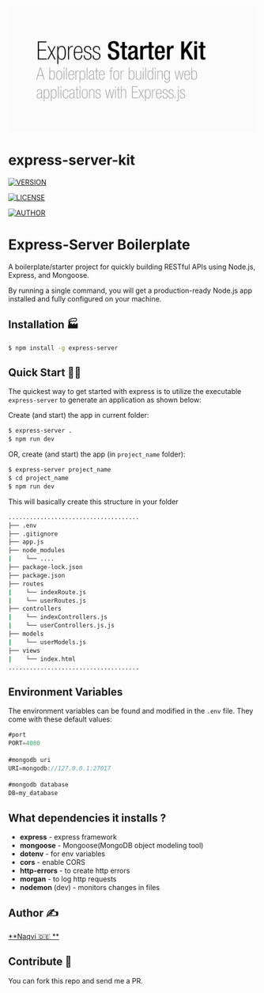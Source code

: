 ![boilerplate](./boilerplate.png)

# express-server-kit

[![VERSION](https://img.shields.io/badge/version-1.0.1-brightgreen)](https://www.npmjs.com/package/express-server-kit)

[![LICENSE](https://img.shields.io/badge/LICENSE-MIT-orange)](https://www.npmjs.com/package/express-server-kit)

[![AUTHOR](https://img.shields.io/badge/AUTHOR-NAQVI-yellow)](https://www.npmjs.com/package/express-server-kit)
# Express-Server Boilerplate

A boilerplate/starter project for quickly building RESTful APIs using Node.js, Express, and Mongoose.

By running a single command, you will get a production-ready Node.js app installed and fully configured on your machine.

## Installation 🏭

```bash
$ npm install -g express-server
```

## Quick Start 🏃‍♂️

The quickest way to get started with express is to utilize the executable `express-server` to generate an application as shown below:

Create (and start) the app in current folder:

```bash
$ express-server .
$ npm run dev
```

OR, create (and start) the app (in `project_name` folder):

```bash
$ express-server project_name
$ cd project_name
$ npm run dev
```

This will basically create this structure in your folder

```bash
.....................................
├── .env
├── .gitignore
├── app.js
├── node_modules
|    └── ....
├── package-lock.json
├── package.json
├── routes
|    └── indexRoute.js
|    └── userRoutes.js
├── controllers
|    └── indexControllers.js
|    └── userControllers.js.js
├── models
|    └── userModels.js
├── views
|    └── index.html
.....................................
```

## Environment Variables

The environment variables can be found and modified in the  `.env`  file. They come with these default values:

```js
#port
PORT=4000

#mongodb uri
URI=mongodb://127.0.0.1:27017

#mongodb database
DB=my_database
``` 

## What dependencies it installs ?

- **express** - express framework
- **mongoose** - Mongoose(MongoDB object modeling tool) 
- **dotenv** - for env variables
- **cors** - enable CORS 
- **http-errors** - to create http errors
- **morgan** - to log http requests
- **nodemon** (dev) - monitors changes in files

## Author ✍️
[**Naqvi 🇩🇪  **](https://github.com/nrcool)

## Contribute 🤝

You can fork this repo and send me a PR.
